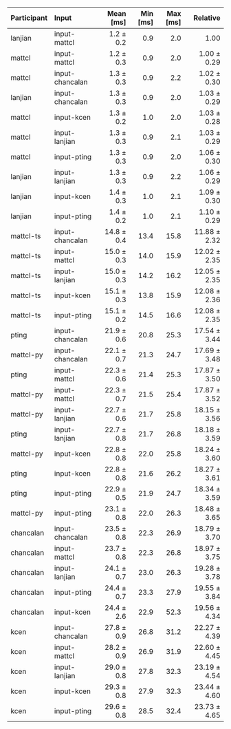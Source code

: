 | Participant | Input | Mean [ms] | Min [ms] | Max [ms] | Relative |
|:---|:---|---:|---:|---:|---:|
| lanjian | input-mattcl | 1.2 ± 0.2 | 0.9 | 2.0 | 1.00 |
| mattcl | input-mattcl | 1.2 ± 0.3 | 0.9 | 2.0 | 1.00 ± 0.29 |
| mattcl | input-chancalan | 1.3 ± 0.3 | 0.9 | 2.2 | 1.02 ± 0.30 |
| lanjian | input-chancalan | 1.3 ± 0.3 | 0.9 | 2.0 | 1.03 ± 0.29 |
| mattcl | input-kcen | 1.3 ± 0.2 | 1.0 | 2.0 | 1.03 ± 0.28 |
| mattcl | input-lanjian | 1.3 ± 0.3 | 0.9 | 2.1 | 1.03 ± 0.29 |
| mattcl | input-pting | 1.3 ± 0.3 | 0.9 | 2.0 | 1.06 ± 0.30 |
| lanjian | input-lanjian | 1.3 ± 0.3 | 0.9 | 2.2 | 1.06 ± 0.29 |
| lanjian | input-kcen | 1.4 ± 0.3 | 1.0 | 2.1 | 1.09 ± 0.30 |
| lanjian | input-pting | 1.4 ± 0.2 | 1.0 | 2.1 | 1.10 ± 0.29 |
| mattcl-ts | input-chancalan | 14.8 ± 0.4 | 13.4 | 15.8 | 11.88 ± 2.32 |
| mattcl-ts | input-mattcl | 15.0 ± 0.3 | 14.0 | 15.9 | 12.02 ± 2.35 |
| mattcl-ts | input-lanjian | 15.0 ± 0.3 | 14.2 | 16.2 | 12.05 ± 2.35 |
| mattcl-ts | input-kcen | 15.1 ± 0.3 | 13.8 | 15.9 | 12.08 ± 2.36 |
| mattcl-ts | input-pting | 15.1 ± 0.2 | 14.5 | 16.6 | 12.08 ± 2.35 |
| pting | input-chancalan | 21.9 ± 0.6 | 20.8 | 25.3 | 17.54 ± 3.44 |
| mattcl-py | input-chancalan | 22.1 ± 0.7 | 21.3 | 24.7 | 17.69 ± 3.48 |
| pting | input-mattcl | 22.3 ± 0.6 | 21.4 | 25.3 | 17.87 ± 3.50 |
| mattcl-py | input-mattcl | 22.3 ± 0.7 | 21.5 | 25.4 | 17.87 ± 3.52 |
| mattcl-py | input-lanjian | 22.7 ± 0.6 | 21.7 | 25.8 | 18.15 ± 3.56 |
| pting | input-lanjian | 22.7 ± 0.8 | 21.7 | 26.8 | 18.18 ± 3.59 |
| mattcl-py | input-kcen | 22.8 ± 0.8 | 22.0 | 25.8 | 18.24 ± 3.60 |
| pting | input-kcen | 22.8 ± 0.8 | 21.6 | 26.2 | 18.27 ± 3.61 |
| pting | input-pting | 22.9 ± 0.5 | 21.9 | 24.7 | 18.34 ± 3.59 |
| mattcl-py | input-pting | 23.1 ± 0.8 | 22.0 | 26.3 | 18.48 ± 3.65 |
| chancalan | input-chancalan | 23.5 ± 0.8 | 22.3 | 26.9 | 18.79 ± 3.70 |
| chancalan | input-mattcl | 23.7 ± 0.8 | 22.3 | 26.8 | 18.97 ± 3.75 |
| chancalan | input-lanjian | 24.1 ± 0.7 | 23.0 | 26.3 | 19.28 ± 3.78 |
| chancalan | input-pting | 24.4 ± 0.7 | 23.3 | 27.9 | 19.55 ± 3.84 |
| chancalan | input-kcen | 24.4 ± 2.6 | 22.9 | 52.3 | 19.56 ± 4.34 |
| kcen | input-chancalan | 27.8 ± 0.9 | 26.8 | 31.2 | 22.27 ± 4.39 |
| kcen | input-mattcl | 28.2 ± 0.9 | 26.9 | 31.9 | 22.60 ± 4.45 |
| kcen | input-lanjian | 29.0 ± 0.8 | 27.8 | 32.3 | 23.19 ± 4.54 |
| kcen | input-kcen | 29.3 ± 0.8 | 27.9 | 32.3 | 23.44 ± 4.60 |
| kcen | input-pting | 29.6 ± 0.8 | 28.5 | 32.4 | 23.73 ± 4.65 |
